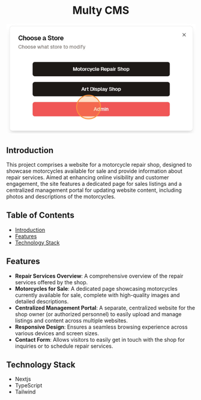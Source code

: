 <h1 align="center">Multy CMS</h1> 
<p align="center">
 <img src="https://github.com/Captain-Leftovers/assets/blob/master/scribe.png" alt="Scribe" ></img>
</p>


## Introduction

This project comprises a website for a motorcycle repair shop, designed to showcase motorcycles available for sale and provide information about repair services. Aimed at enhancing online visibility and customer engagement, the site features a dedicated page for sales listings and a centralized management portal for updating website content, including photos and descriptions of the motorcycles.

## Table of Contents

- [Introduction](#introduction)
- [Features](#features)
- [Technology Stack](#technology-stack)

## Features

- **Repair Services Overview**: A comprehensive overview of the repair services offered by the shop.
- **Motorcycles for Sale**: A dedicated page showcasing motorcycles currently available for sale, complete with high-quality images and detailed descriptions.
- **Centralized Management Portal**: A separate, centralized website for the shop owner (or authorized personnel) to easily upload and manage listings and content across multiple websites.
- **Responsive Design**: Ensures a seamless browsing experience across various devices and screen sizes.
- **Contact Form**: Allows visitors to easily get in touch with the shop for inquiries or to schedule repair services.

## Technology Stack

- Nextjs
- TypeScript
- Tailwind

